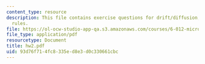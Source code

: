 ```yaml
---
content_type: resource
description: This file contains exercise questions for drift/diffusion, and 60 mV
  rules.
file: https://ol-ocw-studio-app-qa.s3.amazonaws.com/courses/6-012-microelectronic-devices-and-circuits-fall-2005/93d76f714fc8335ed8e3d0c330661cbc_hw2.pdf
file_type: application/pdf
resourcetype: Document
title: hw2.pdf
uid: 93d76f71-4fc8-335e-d8e3-d0c330661cbc
---
```

